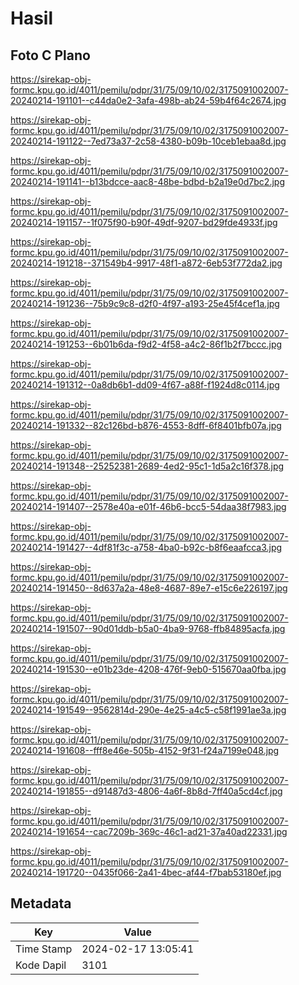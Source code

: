 # Hasil

## Foto C Plano

https://sirekap-obj-formc.kpu.go.id/4011/pemilu/pdpr/31/75/09/10/02/3175091002007-20240214-191101--c44da0e2-3afa-498b-ab24-59b4f64c2674.jpg

https://sirekap-obj-formc.kpu.go.id/4011/pemilu/pdpr/31/75/09/10/02/3175091002007-20240214-191122--7ed73a37-2c58-4380-b09b-10ceb1ebaa8d.jpg

https://sirekap-obj-formc.kpu.go.id/4011/pemilu/pdpr/31/75/09/10/02/3175091002007-20240214-191141--b13bdcce-aac8-48be-bdbd-b2a19e0d7bc2.jpg

https://sirekap-obj-formc.kpu.go.id/4011/pemilu/pdpr/31/75/09/10/02/3175091002007-20240214-191157--1f075f90-b90f-49df-9207-bd29fde4933f.jpg

https://sirekap-obj-formc.kpu.go.id/4011/pemilu/pdpr/31/75/09/10/02/3175091002007-20240214-191218--371549b4-9917-48f1-a872-6eb53f772da2.jpg

https://sirekap-obj-formc.kpu.go.id/4011/pemilu/pdpr/31/75/09/10/02/3175091002007-20240214-191236--75b9c9c8-d2f0-4f97-a193-25e45f4cef1a.jpg

https://sirekap-obj-formc.kpu.go.id/4011/pemilu/pdpr/31/75/09/10/02/3175091002007-20240214-191253--6b01b6da-f9d2-4f58-a4c2-86f1b2f7bccc.jpg

https://sirekap-obj-formc.kpu.go.id/4011/pemilu/pdpr/31/75/09/10/02/3175091002007-20240214-191312--0a8db6b1-dd09-4f67-a88f-f1924d8c0114.jpg

https://sirekap-obj-formc.kpu.go.id/4011/pemilu/pdpr/31/75/09/10/02/3175091002007-20240214-191332--82c126bd-b876-4553-8dff-6f8401bfb07a.jpg

https://sirekap-obj-formc.kpu.go.id/4011/pemilu/pdpr/31/75/09/10/02/3175091002007-20240214-191348--25252381-2689-4ed2-95c1-1d5a2c16f378.jpg

https://sirekap-obj-formc.kpu.go.id/4011/pemilu/pdpr/31/75/09/10/02/3175091002007-20240214-191407--2578e40a-e01f-46b6-bcc5-54daa38f7983.jpg

https://sirekap-obj-formc.kpu.go.id/4011/pemilu/pdpr/31/75/09/10/02/3175091002007-20240214-191427--4df81f3c-a758-4ba0-b92c-b8f6eaafcca3.jpg

https://sirekap-obj-formc.kpu.go.id/4011/pemilu/pdpr/31/75/09/10/02/3175091002007-20240214-191450--8d637a2a-48e8-4687-89e7-e15c6e226197.jpg

https://sirekap-obj-formc.kpu.go.id/4011/pemilu/pdpr/31/75/09/10/02/3175091002007-20240214-191507--90d01ddb-b5a0-4ba9-9768-ffb84895acfa.jpg

https://sirekap-obj-formc.kpu.go.id/4011/pemilu/pdpr/31/75/09/10/02/3175091002007-20240214-191530--e01b23de-4208-476f-9eb0-515670aa0fba.jpg

https://sirekap-obj-formc.kpu.go.id/4011/pemilu/pdpr/31/75/09/10/02/3175091002007-20240214-191549--9562814d-290e-4e25-a4c5-c58f1991ae3a.jpg

https://sirekap-obj-formc.kpu.go.id/4011/pemilu/pdpr/31/75/09/10/02/3175091002007-20240214-191608--fff8e46e-505b-4152-9f31-f24a7199e048.jpg

https://sirekap-obj-formc.kpu.go.id/4011/pemilu/pdpr/31/75/09/10/02/3175091002007-20240214-191855--d91487d3-4806-4a6f-8b8d-7ff40a5cd4cf.jpg

https://sirekap-obj-formc.kpu.go.id/4011/pemilu/pdpr/31/75/09/10/02/3175091002007-20240214-191654--cac7209b-369c-46c1-ad21-37a40ad22331.jpg

https://sirekap-obj-formc.kpu.go.id/4011/pemilu/pdpr/31/75/09/10/02/3175091002007-20240214-191720--0435f066-2a41-4bec-af44-f7bab53180ef.jpg


## Metadata

| Key        | Value               |
| ---------- | ------------------- |
| Time Stamp | 2024-02-17 13:05:41 |
| Kode Dapil | 3101                |



